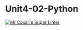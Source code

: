# Unit4-02-Python
[![Mr Coxall's Super Linter](https://github.com/ICS3U-Programming-SamuelNkongolo/Unit4-02-Python/workflows/Mr%20Coxall's%20Super%20Linter/badge.svg)](https://github.com/ICS3U-Programming-SamuelNkongolo/Unit4-02-Python/actions/)
